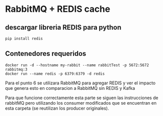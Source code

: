 
# RabbitMQ + REDIS cache

## descargar libreria REDIS para python

```
pip install redis
```

## Contenedores requeridos
```
docker run -d --hostname my-rabbit --name rabbitTest -p 5672:5672 rabbitmq:3
docker run --name redis -p 6379:6379 -d redis
```

Para el punto 6 se utilizara RabbitMQ para agregar REDIS y ver el impacto que genera esto en comparacion a RabbitMQ sin REDIS y Kafka

Para que funcione correctamente esta parte se siguen las instrucciones de rabbitMQ pero utilizando los consumer modificados que se encuentran en esta carpeta (se reutilizan los producer originales).
